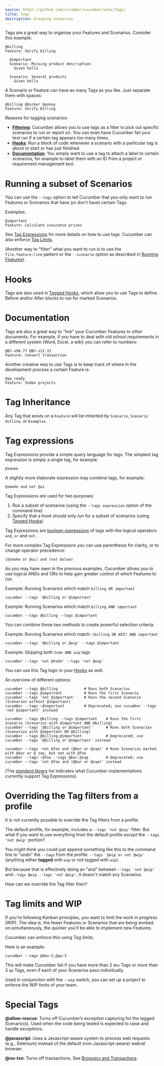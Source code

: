 ```yaml
---
source: https://github.com/cucumber/cucumber/wiki/Tags/
title: Tags
description: Grouping Scenarios
---
```


Tags are a great way to organise your Features and Scenarios. Consider this example:

```gherkin
@billing
Feature: Verify billing

  @important
  Scenario: Missing product description
    Given hello

  Scenario: Several products
    Given hello
```

A Scenario or Feature can have as many Tags as you like. Just separate them with spaces:

```gherkin
@billing @bicker @annoy
Feature: Verify billing
```

Reasons for tagging scenarios:

* [**Filtering**](#running-a-subset-of-scenarios): Cucumber allows you to use tags as a filter to pick out specific scenarios to run or report on. You can even have Cucumber fail your test run if a certain tag appears too many times.
* [**Hooks**](#hooks): Run a block of code whenever a scenario with a particular tag is about to start or has just finished.
* [**Documentation**](#documentation): You simply want to use a tag to attach a label to certain scenarios, for example to label them with an ID from a project or requirement management tool.

# Running a subset of Scenarios

You can use the `--tags` option to tell Cucumber that you only want to run Features or Scenarios that have (or don't have) certain Tags.

Examples:

```gherkin
@important
Feature: Calculate insurance prices
```

See [Tag Expressions](#tag-expressions) for more details on how to use tags.
Cucumber can also enforce [Tag Limits](#tag-limits-and-wip).

(Another way to "filter" what you want to run is to use the `file.feature:line` pattern or the `--scenario` option as described in [Running Features](/cucumber/running-features/)).

# Hooks
Tags are also used in [Tagged Hooks](/cucumber/hooks/#tagged-hooks), which allow you to use Tags to define Before and/or After blocks to run for marked Scenarios.

# Documentation

Tags are also a great way to "link" your Cucumber Features to other documents. For example, if you have to deal with old school requirements in a different system (Word, Excel, a wiki) you can refer to numbers:

```gherkin
@BJ-x98.77 @BJ-z12.33
Feature: Convert transaction
```

Another creative way to use Tags is to keep track of where in the development process a certain Feature is:

```gherkin
@qa_ready
Feature: Index projects
```

# Tag Inheritance

Any Tag that exists on a `Feature` will be inherited by `Scenario`, `Scenario Outline`, or `Examples`.

# Tag expressions

Tag Expressions provide a simple query language for tags. The simplest tag expression is
simply a single tag, for example:

    @smoke

A slightly more elaborate expression may combine tags, for example:

    @smoke and not @ui

Tag Expressions are used for two purposes:

1. Run a subset of scenarios (using the `--tags expression` option of the command line)
2. Specify that a hook should only run for a subset of scenarios (using [Tagged Hooks](/cucumber/hooks/#tagged-hooks))

Tag Expressions are [boolean expressions](https://en.wikipedia.org/wiki/Boolean_expression)
of tags with the logical operators `and`, `or` and `not`.

For more complex Tag Expressions you can use parenthesis for clarity, or to change operator precedence:

    (@smoke or @ui) and (not @slow)

As you may have seen in the previous examples, Cucumber allows you to use logical ANDs and ORs to help gain greater control of which Features to run.

Example: Running Scenarios which match `billing OR important`

```shell
cucumber --tags '@billing or @important'
```

Example: Running Scenarios which match `billing AND important`

```shell
cucumber --tags @billing --tags @important
```

You can combine these two methods to create powerful selection criteria:

Example: Running Scenarios which match: `(billing OR WIP) AND important`

```shell
cucumber --tags '@billing or @wip' --tags @important
```

Example: Skipping both `todo AND wip` tags

```shell
cucumber --tags 'not @todo' --tags 'not @wip'
```

You can use this Tag logic in your [Hooks](/cucumber/hooks/) as well.

<!--- *This feature was originally added in version 0.4.3.*
*The logical behaviour of Tags was later reversed in version 0.6.0.* --->

An overview of different options:
```shell
cucumber --tags @billing            # Runs both Scenarios
cucumber --tags @important          # Runs the first Scenario
cucumber --tags 'not @important'    # Runs the second Scenario (Scenarios without @important)
cucumber --tags ~@important         # Deprecated; use cucumber --tags 'not @important' instead

cucumber --tags @billing --tags @important    # Runs the first Scenario (Scenarios with @important AND @billing)
cucumber --tags '@billing or @important'      # Runs both Scenarios (Scenarios with @important OR @billing)
cucumber --tags @billing,@important           # Deprecated; use cucumber --tags '@billing or @important' instead

cucumber --tags 'not @foo and (@bar or @zap)' # Runs Scenarios marked with @bar or @ zap, but not with @foo
cucumber --tags ~@foo --tags @bar,@zap        # Deprecated; use cucumber --tags 'not @foo and (@bar or @zap)' instead
```

(The [standard library](https://github.com/cucumber/cucumber/blob/master/docs/standard-library.adoc#implementations) list indicates
what Cucumber implementations currently support Tag Expressions).

# Overriding the Tag filters from a profile

It is not currently possible to override the Tag filters from a profile.

The default profile, for example, includes a `--tags 'not @wip'` filter. But what if you want to use everything from the default profile *except* the `--tags 'not @wip'` portion?

You might think you could just append something like this to the command line to "undo" the `--tags` from the profile: `--tags '@wip or not @wip'` (anything either **tagged** with `wip` or *not* tagged with `wip`).

But because that is effectively doing an "and" between `--tags 'not @wip'` and`--tags @wip --tags 'not @wip'`, it doesn't match any Scenarios.

How can we override the Tag filter then?

# Tag limits and WIP

If you're following Kanban principles, you want to limit the work in progress (WIP). The idea is, the fewer Features or Scenarios that are being worked on simultaneously, the quicker you'll be able to implement new Features.

Cucumber can enforce this using *Tag limits*.

Here is an example:

```shell
cucumber --tags @dev:2,@qa:3
```

This will make Cucumber fail if you have more than 2 `dev` Tags or more than 3 `qa` Tags, even if each of your Scenarios pass individually.

Used in conjunction with the `--wip` switch, you can set up a project to enforce the WIP limits of your team.

# Special Tags

**@allow-rescue**: Turns off Cucumber’s exception capturing for the tagged Scenario(s). Used when the code being tested is expected to raise and handle exceptions.

**@javascript**: Uses a Javascript-aware system to process web requests (e.g., Selenium) instead of the default (non-Javascript-aware) webrat browser.

**@no-txn**: Turns off transactions. See [Browsers and Transactions](/implementations/ruby/browsers-and-transactions/).

